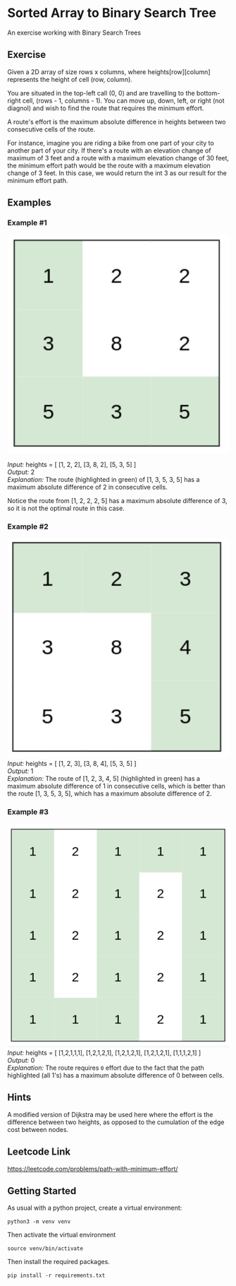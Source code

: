 # Sorted Array to Binary Search Tree
An exercise working with Binary Search Trees

## Exercise
Given a 2D array of size rows x columns, where heights[row][column] represents the height of cell (row, column). 

You are situated in the top-left call (0, 0) and are travelling to the bottom-right cell, (rows - 1, columns - 1). You can move up, down, left, or right (not diagnol) and wish to find the route that requires the minimum effort. 

A route's effort is the maximum absolute difference in heights between two consecutive cells of the route.

For instance, imagine you are riding a bike from one part of your city to another part of your city. If there's a route with an elevation change of maximum of 3 feet and a route with a maximum elevation change of 30 feet, the minimum effort path would be the route with a maximum elevation change of 3 feet. In this case, we would return the int 3 as our result for the minimum effort path.

## Examples

### Example #1
![Heights Example #1](images/example_1.png)

*Input:* heights = [
    [1, 2, 2],
    [3, 8, 2],
    [5, 3, 5]
]
<br>
*Output:* 2
<br>
*Explanation:* The route (highlighted in green) of [1, 3, 5, 3, 5] has a maximum absolute difference of 2 in consecutive cells.

Notice the route from [1, 2, 2, 2, 5] has a maximum absolute difference of 3, so it is not the optimal route in this case.

### Example #2
![Heights Example #2](images/example_2.png)
*Input:* heights = [
    [1, 2, 3],
    [3, 8, 4],
    [5, 3, 5]
]
<br>
*Output:* 1
<br>
*Explanation:* The route of [1, 2, 3, 4, 5] (highlighted in green) has a maximum absolute difference of 1 in consecutive cells, which is better than the route [1, 3, 5, 3, 5], which has a maximum absolute difference of 2.

### Example #3
![Heights Example #3](images/example_3.png)
*Input:* heights = [
    [1,2,1,1,1],
    [1,2,1,2,1],
    [1,2,1,2,1],
    [1,2,1,2,1],
    [1,1,1,2,1]
]
<br>
*Output:* 0
<br>
*Explanation:* The route requires `0` effort due to the fact that the path highlighted (all 1's) has a maximum absolute difference of 0 between cells.

## Hints
A modified version of Dijkstra may be used here where the effort is the difference between two heights, as opposed to the cumulation of the edge cost between nodes.

## Leetcode Link
https://leetcode.com/problems/path-with-minimum-effort/

## Getting Started

As usual with a python project, create a virtual environment:

```
python3 -m venv venv
```

Then activate the virtual environment

```
source venv/bin/activate
```

Then install the required packages.

```
pip install -r requirements.txt
```